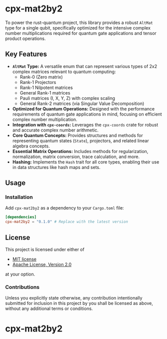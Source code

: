 # cpx-mat2by2

To power the rust-quantum project, this library provides a robust `AltMat` type for a single qubit, specifically optimized for the intensive complex number multiplications required for quantum gate applications and tensor product operations.

## Key Features

* **`AltMat` Type:** A versatile enum that can represent various types of 2x2 complex matrices relevant to quantum computing:
    * Rank-0 (Zero matrix)
    * Rank-1 Projectors
    * Rank-1 Nilpotent matrices
    * General Rank-1 matrices
    * Pauli matrices (I, X, Y, Z) with complex scaling
    * General Rank-2 matrices (via Singular Value Decomposition)
* **Optimized for Quantum Operations:** Designed with the performance requirements of quantum gate applications in mind, focusing on efficient complex number multiplication.
* **Integration with `cpx-coords`:** Leverages the `cpx-coords` crate for robust and accurate complex number arithmetic.
* **Core Quantum Concepts:** Provides structures and methods for representing quantum states (`State`), projectors, and related linear algebra concepts.
* **Essential Matrix Operations:** Includes methods for regularization, normalization, matrix conversion, trace calculation, and more.
* **Hashing:** Implements the `Hash` trait for all core types, enabling their use in data structures like hash maps and sets.

## Usage

### Installation

Add `cpx-mat2by2` as a dependency to your `Cargo.toml` file:

```toml
[dependencies]
cpx-mat2by2 = "0.1.0" # Replace with the latest version
```

## License

This project is licensed under either of

- [MIT license](LICENSE-MIT)
- [Apache License, Version 2.0](LICENSE-APACHE)

at your option.


### Contributions

Unless you explicitly state otherwise, any contribution intentionally submitted for inclusion in this project by you shall be licensed as above, without any additional terms or conditions.

# cpx-mat2by2
